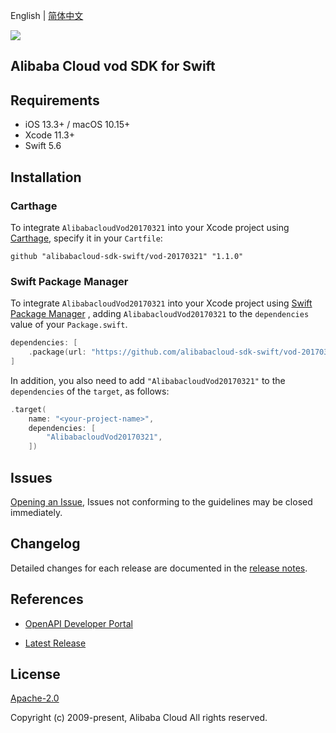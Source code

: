 English | [简体中文](README-CN.md)

![](https://aliyunsdk-pages.alicdn.com/icons/AlibabaCloud.svg)

## Alibaba Cloud vod SDK for Swift

## Requirements

- iOS 13.3+ / macOS 10.15+
- Xcode 11.3+
- Swift 5.6

## Installation

### Carthage

To integrate `AlibabacloudVod20170321` into your Xcode project using [Carthage](https://github.com/Carthage/Carthage), specify it in your `Cartfile`:

```ogdl
github "alibabacloud-sdk-swift/vod-20170321" "1.1.0"
```

### Swift Package Manager

To integrate `AlibabacloudVod20170321` into your Xcode project using [Swift Package Manager](https://swift.org/package-manager/) , adding `AlibabacloudVod20170321` to the `dependencies` value of your `Package.swift`.

```swift
dependencies: [
    .package(url: "https://github.com/alibabacloud-sdk-swift/vod-20170321.git", from: "1.1.0")
]
```

In addition, you also need to add `"AlibabacloudVod20170321"` to the `dependencies` of the `target`, as follows:

```swift
.target(
    name: "<your-project-name>",
    dependencies: [
        "AlibabacloudVod20170321",
    ])
```

## Issues

[Opening an Issue](https://github.com/alibabacloud-sdk-swift/vod-20170321/issues/new), Issues not conforming to the guidelines may be closed immediately.

## Changelog

Detailed changes for each release are documented in the [release notes](./ChangeLog.txt).

## References

* [OpenAPI Developer Portal](https://next.api.alibabacloud.com/home)
- [Latest Release](https://github.com/alibabacloud-sdk-swift/vod-20170321)

## License

[Apache-2.0](http://www.apache.org/licenses/LICENSE-2.0)

Copyright (c) 2009-present, Alibaba Cloud All rights reserved.
